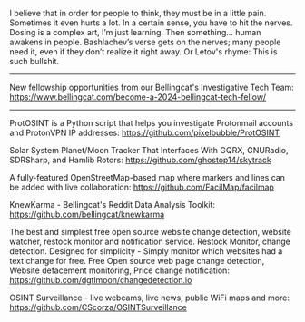 
I believe that in order for people to think, they must be in a little pain. Sometimes it even hurts a lot. In a certain sense, you have to hit the nerves. Dosing is a complex art, I’m just learning. Then something... human awakens in people.
Bashlachev’s verse gets on the nerves; many people need it, even if they don’t realize it right away. Or Letov's rhyme:
This is such bullshit.

---

New fellowship opportunities from our Bellingcat's Investigative Tech Team: https://www.bellingcat.com/become-a-2024-bellingcat-tech-fellow/

----

ProtOSINT is a Python script that helps you investigate Protonmail accounts and ProtonVPN IP addresses: https://github.com/pixelbubble/ProtOSINT

Solar System Planet/Moon Tracker That Interfaces With GQRX, GNURadio, SDRSharp, and Hamlib Rotors: https://github.com/ghostop14/skytrack

A fully-featured OpenStreetMap-based map where markers and lines can be added with live collaboration: https://github.com/FacilMap/facilmap

KnewKarma - Bellingcat's Reddit Data Analysis Toolkit: https://github.com/bellingcat/knewkarma

The best and simplest free open source website change detection, website watcher, restock monitor and notification service. Restock Monitor, change detection. Designed for simplicity - Simply monitor which websites had a text change for free. Free Open source web page change detection, Website defacement monitoring, Price change notification: https://github.com/dgtlmoon/changedetection.io

OSINT Surveillance - live webcams, live news, public WiFi maps and more: https://github.com/CScorza/OSINTSurveillance
